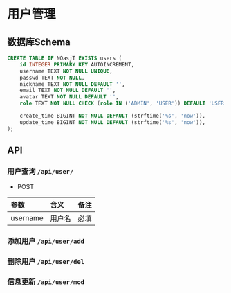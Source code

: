 # 用户管理


## 数据库Schema


```sql
CREATE TABLE IF NOasjT EXISTS users (
    id INTEGER PRIMARY KEY AUTOINCREMENT,
    username TEXT NOT NULL UNIQUE,
    passwd TEXT NOT NULL,
    nickname TEXT NOT NULL DEFAULT '',
    email TEXT NOT NULL DEFAULT '',
    avatar TEXT NOT NULL DEFAULT '',
    role TEXT NOT NULL CHECK (role IN ('ADMIN', 'USER')) DEFAULT 'USER',

    create_time BIGINT NOT NULL DEFAULT (strftime('%s', 'now')),
    update_time BIGINT NOT NULL DEFAULT (strftime('%s', 'now')),
);
```

## API

###  用户查询 `/api/user/`

- POST

|  参数        |    含义    |  备注    |
| :-          | :-         | :-      |
| username    | 用户名  |   必填 |


###  添加用户 `/api/user/add`

###  删除用户 `/api/user/del`
###  信息更新 `/api/user/mod`

